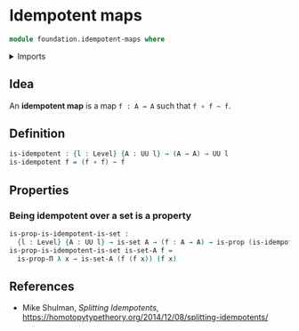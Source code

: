 # Idempotent maps

```agda
module foundation.idempotent-maps where
```

<details><summary>Imports</summary>

```agda
open import foundation-core.functions
open import foundation-core.homotopies
open import foundation-core.propositions
open import foundation-core.sets
open import foundation-core.universe-levels
```

</details>

## Idea

An **idempotent map** is a map `f : A → A` such that `f ∘ f ~ f`.

## Definition

```agda
is-idempotent : {l : Level} {A : UU l} → (A → A) → UU l
is-idempotent f = (f ∘ f) ~ f
```

## Properties

### Being idempotent over a set is a property

```agda
is-prop-is-idempotent-is-set :
  {l : Level} {A : UU l} → is-set A → (f : A → A) → is-prop (is-idempotent f)
is-prop-is-idempotent-is-set is-set-A f =
  is-prop-Π λ x → is-set-A (f (f x)) (f x)
```

## References

- Mike Shulman, _Splitting Idempotents_,
  <https://homotopytypetheory.org/2014/12/08/splitting-idempotents/>
